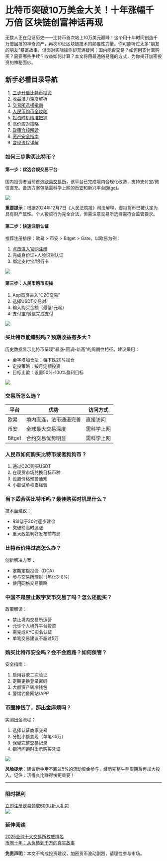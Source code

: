 # 比特币突破10万美金大关！十年涨幅千万倍 区块链创富神话再现

无数人正在见证历史——比特币首次站上10万美元巅峰！这个用十年时间创造千万倍回报的神奇资产，再次印证区块链技术的颠覆性力量。你可能听过太多"朋友的朋友"暴富故事，但面对实际操作却充满疑问：国内能否交易？如何用支付宝购买？需要哪些手续？收益如何计算？本文将用最通俗易懂的方式，为你揭开加密投资的神秘面纱。

## 新手必看目录导航
1. [三步开启比特币投资](#如何三步购买比特币)
2. [收益潜力深度解析](#买比特币能赚钱吗预期收益有多大)
3. [交易所选择指南](#交易所怎么选)
4. [人民币购币全攻略](#人民币如何购买比特币或者狗狗币)
5. [投资时机精准把握](#当下适合买比特币吗最佳购买时机是什么)
6. [高价应对策略](#比特币价格过高怎么办)
7. [政策合规解读](#中国不是禁止数字货币交易了吗怎么还能买)
8. [资产安全指南](#购买比特币安全吗会不会跑路如何保管)
9. [变现流程详解](#币圈挣钱了那出金麻烦吗)

### 如何三步购买比特币？

#### 第一步：优选合规交易平台
国内投资者当前首选[欧易交易所](https://www.chouyi.world/zh-hans/join/74873351)，该平台已完成境内合规化改造，支持支付宝/微信直充。备选方案包括需科学上网的[币安](https://accounts.binance.com/zh-CN/register?ref=36457687)和新兴平台[Bitget](https://www.bitget.com/zh-CN/referral/register?from=referral&clacCode=VRNEYUTR)。

![](hhttps://fe095ec.webp.li/ouyi-binance-bitget.png)

**重要提示**：根据2024年12月7日《人民法院报》司法解释，虚拟货币已被认定为具有财产属性。个人投资行为完全合法，但需注意交易所选择需符合监管要求。

#### 第二步：快速注册认证
推荐注册排序：欧易 > 币安 > Bitget > Gate。以欧易为例：
1. [点击进入官网注册](https://www.chouyi.world/zh-hans/join/74873351)
2. 完成身份证+人脸识别认证
3. 绑定支付宝/银行卡

![](https://fe095ec.webp.li/ouyi-zhifubao-002.png)

#### 第三步：人民币购币实操
1. App首页进入"C2C交易"
2. 选择USDT交易对
3. 输入购买金额（最低1元起）
4. 支付宝/微信完成支付

![](https://fe095ec.webp.li/ouyichongzhi.png)

### 买比特币能赚钱吗？预期收益有多大？

历史数据显示比特币呈现"暴涨-回调-新高"的周期性特征。建议采用：
- 金字塔加仓法：每下跌20%加仓
- 定投策略：按月定额投资
- 目标止盈：设置50%-100%盈利目标

![](https://fe095ec.webp.li/btc-quxian.png)

### 交易所怎么选？

| 平台    | 优势                 | 访问方式       |
|---------|----------------------|----------------|
| 欧易    | 境内直连，法币通道完善 | 直接访问       |
| 币安    | 全球最大交易深度     | 需科学上网     |
| Bitget  | 合约交易优势明显     | 需科学上网     |

### 人民币如何购买比特币或者狗狗币？

1. 通过C2C购买USDT
2. 在现货市场兑换目标币种
3. 设置价格预警通知
4. 小额试单积累经验

### 当下适合买比特币吗？最佳购买时机是什么？

技术面建议：
- RSI低于30时逐步建仓
- 突破前高时追涨
- 重大政策利好发布前布局

### 比特币价格过高怎么办？

创新解决方案：
- 定期定额投资（DCA）
- 参与交易所理财（年化3-8%）
- 使用网格交易策略

### 中国不是禁止数字货币交易了吗？怎么还能买？

政策解读：
- 禁止境内交易所运营
- 允许个人境外平台投资
- 需完成KYC实名认证
- 单笔交易建议不超过5万

### 购买比特币安全吗？会不会跑路？如何保管？

安全指南：
1. 启用谷歌二次验证
2. 定期更换登录密码
3. 大额资产转冷钱包
4. 警惕钓鱼网站/APP

### 币圈挣钱了，那出金麻烦吗？

实测出金流程：
1. 选择认证商家交易
2. 分批小额变现（单笔<5万）
3. 保留完整交易记录
4. 银行问询时出示购买凭证

![](https://fe095ec.webp.li/chujin.jpg)

**风险提示**：建议新手用不超过5%的流动资金参与，经历完整牛熊周期后再加大投入。记住：活得久比赚得快更重要！

---

### 限时福利
[立即注册欧易领取600U新人礼包](https://www.chouyi.world/zh-hans/join/74873351)  
[![](https://fe095ec.webp.li/top-10-exchanges-001.jpg)](https://www.chouyi.world/zh-hans/join/18639032)

### 延伸阅读
[2025全球十大交易所权威排名](https://btc8848.com/top-10-exchanges/)  
[币圈十年：从负债到千万的真实故事](https://heiyetouzi.xyz/biquanstory001/)

**免责声明**：本文不构成投资建议，加密货币波动剧烈，请理性参与市场。